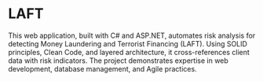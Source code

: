 # LAFT
This web application, built with C# and ASP.NET, automates risk analysis for detecting Money Laundering and Terrorist Financing (LAFT). Using SOLID principles, Clean Code, and layered architecture, it cross-references client data with risk indicators. The project demonstrates expertise in web development, database management, and Agile practices.
